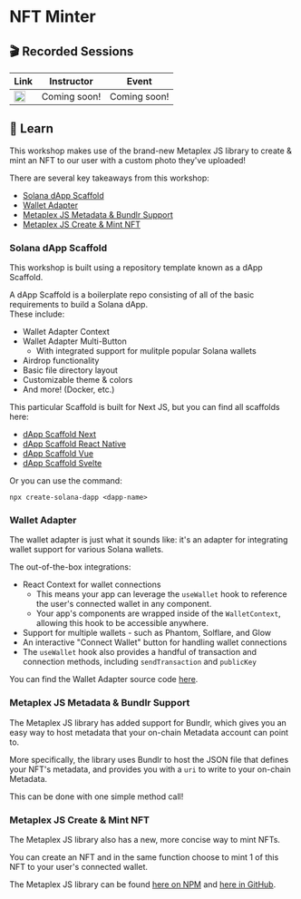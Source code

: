 # NFT Minter

## 🎬 Recorded Sessions
| Link | Instructor | Event |
| ---- | ---------- | ----- |
| [<img src="../../.docs/youtube-icon.png" alt="youtube" width="20" align="center"/>](https://github.com/solana-developers) | Coming soon! | Coming soon! |

## 📗 Learn

This workshop makes use of the brand-new Metaplex JS library to create & mint an NFT to our user with a custom photo they've uploaded!   
   
There are several key takeaways from this workshop:
* [Solana dApp Scaffold](#solana-dapp-scaffold)
* [Wallet Adapter](#wallet-adapter)
* [Metaplex JS Metadata & Bundlr Support](#metaplex-js-metadata--bundlr-support)
* [Metaplex JS Create & Mint NFT](#metaplex-js-create--mint-nft)

### Solana dApp Scaffold
This workshop is built using a repository template known as a dApp Scaffold.   
   
A dApp Scaffold is a boilerplate repo consisting of all of the basic requirements to build a Solana dApp.   
These include:
* Wallet Adapter Context
* Wallet Adapter Multi-Button
    * With integrated support for mulitple popular Solana wallets
* Airdrop functionality
* Basic file directory layout
* Customizable theme & colors
* And more! (Docker, etc.)

This particular Scaffold is built for Next JS, but you can find all scaffolds here:
* [dApp Scaffold Next](https://github.com/solana-labs/dapp-scaffold)
* [dApp Scaffold React Native](https://github.com/solana-developers/dapp-scaffold-react-native)
* [dApp Scaffold Vue](https://github.com/solana-developers/dapp-scaffold-vue)
* [dApp Scaffold Svelte](https://github.com/solana-developers/dapp-scaffold-svelte)

Or you can use the command:
```shell
npx create-solana-dapp <dapp-name>
```

### Wallet Adapter
The wallet adapter is just what it sounds like: it's an adapter for integrating wallet support for various Solana wallets.   
   
The out-of-the-box integrations:
* React Context for wallet connections
    * This means your app can leverage the `useWallet` hook to reference the user's connected wallet in any component.
    * Your app's components are wrapped inside of the `WalletContext`, allowing this hook to be accessible anywhere.
* Support for multiple wallets - such as Phantom, Solflare, and Glow
* An interactive "Connect Wallet" button for handling wallet connections
* The `useWallet` hook also provides a handful of transaction and connection methods, including `sendTransaction` and `publicKey`

You can find the Wallet Adapter source code [here](https://github.com/solana-labs/wallet-adapter).

### Metaplex JS Metadata & Bundlr Support
The Metaplex JS library has added support for Bundlr, which gives you an easy way to host metadata that your on-chain Metadata account can point to.   
   
More specifically, the library uses Bundlr to host the JSON file that defines your NFT's metadata, and provides you with a `uri` to write to your on-chain Metadata.   
   
This can be done with one simple method call!

### Metaplex JS Create & Mint NFT
The Metaplex JS library also has a new, more concise way to mint NFTs.   
   
You can create an NFT and in the same function choose to mint 1 of this NFT to your user's connected wallet.

The Metaplex JS library can be found [here on NPM](https://www.npmjs.com/package/@metaplex-foundation/js) and [here in GitHub](https://github.com/metaplex-foundation/js).